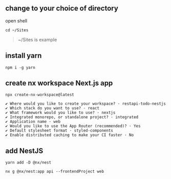 ## change to your choice of directory
open shell
```shell
cd ~/Sites
```
> ~/Sites is example

## install yarn
```shell
npm i -g yarn
```

## create nx workspace Next.js app
```shell
npx create-nx-workspace@latest

✔ Where would you like to create your workspace? · restapi-todo-nestjs
✔ Which stack do you want to use? · react
✔ What framework would you like to use? · nextjs
✔ Integrated monorepo, or standalone project? · integrated
✔ Application name · web
✔ Would you like to use the App Router (recommended)? · Yes
✔ Default stylesheet format · styled-components
✔ Enable distributed caching to make your CI faster · No
```

## add NestJS
```shell
yarn add -D @nx/nest
```

```shell
nx g @nx/nest:app api --frontendProject web
```